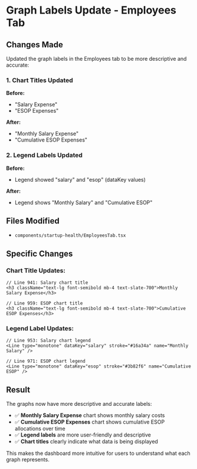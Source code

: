 # Graph Labels Update - Employees Tab

## Changes Made

Updated the graph labels in the Employees tab to be more descriptive and accurate:

### 1. Chart Titles Updated

**Before:**
- "Salary Expense" 
- "ESOP Expenses"

**After:**
- "Monthly Salary Expense"
- "Cumulative ESOP Expenses"

### 2. Legend Labels Updated

**Before:**
- Legend showed "salary" and "esop" (dataKey values)

**After:**
- Legend shows "Monthly Salary" and "Cumulative ESOP"

## Files Modified

- `components/startup-health/EmployeesTab.tsx`

## Specific Changes

### Chart Title Updates:
```tsx
// Line 941: Salary chart title
<h3 className="text-lg font-semibold mb-4 text-slate-700">Monthly Salary Expense</h3>

// Line 959: ESOP chart title  
<h3 className="text-lg font-semibold mb-4 text-slate-700">Cumulative ESOP Expenses</h3>
```

### Legend Label Updates:
```tsx
// Line 953: Salary chart legend
<Line type="monotone" dataKey="salary" stroke="#16a34a" name="Monthly Salary" />

// Line 971: ESOP chart legend
<Line type="monotone" dataKey="esop" stroke="#3b82f6" name="Cumulative ESOP" />
```

## Result

The graphs now have more descriptive and accurate labels:
- ✅ **Monthly Salary Expense** chart shows monthly salary costs
- ✅ **Cumulative ESOP Expenses** chart shows cumulative ESOP allocations over time
- ✅ **Legend labels** are more user-friendly and descriptive
- ✅ **Chart titles** clearly indicate what data is being displayed

This makes the dashboard more intuitive for users to understand what each graph represents.

